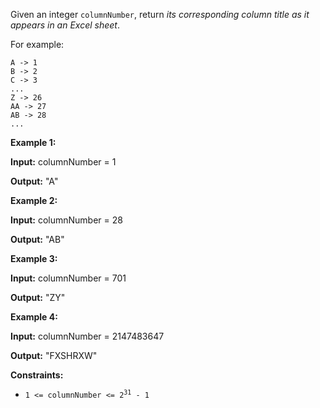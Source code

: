 Given an integer `columnNumber`, return _its corresponding column title as it appears in an Excel sheet_.

For example:

    A -> 1
    B -> 2
    C -> 3
    ...
    Z -> 26
    AA -> 27
    AB -> 28
    ... 

**Example 1:**

**Input:** columnNumber = 1

**Output:** "A" 

**Example 2:**

**Input:** columnNumber = 28

**Output:** "AB" 

**Example 3:**

**Input:** columnNumber = 701

**Output:** "ZY" 

**Example 4:**

**Input:** columnNumber = 2147483647

**Output:** "FXSHRXW" 

**Constraints:**

*   <code>1 <= columnNumber <= 2<sup>31</sup> - 1</code>